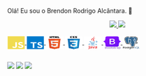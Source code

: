 Olá! Eu sou o Brendon Rodrigo Alcântara. 👋

<!--
**BrendonAlc/BrendonAlc** is a ✨ _special_ ✨ repository because its `README.md` (this file) appears on your GitHub profile.

- 🔭 Atualmente trabalho como Analista de Suporte
- 🌱 Estudando Javascript para front-end e back-end, Java, arquitetura de software
- 😄 Pronouns: ele/dele
-->

<div align="center">
  <a href="https://github.com/BrendonAlc">
  <img height="180em" src="https://github-readme-stats.vercel.app/api?username=brendonalc&show_icons=true&theme=dark&include_all_commits=true&count_private=true"/>
  <img height="180em" src="https://github-readme-stats.vercel.app/api/top-langs/?username=brendonalc&layout=compact&langs_count=7&theme=dark"/>
</div>
<div style="display: inline_block"><br>
  <img align="center" alt="Brendon-Js" height="30" width="40" src="https://raw.githubusercontent.com/devicons/devicon/master/icons/javascript/javascript-plain.svg">
  <img align="center" alt="Brendon-Ts" height="30" width="40" src="https://raw.githubusercontent.com/devicons/devicon/master/icons/typescript/typescript-plain.svg">
  <img align="center" alt="Brendon-HTML" height="30" width="40" src="https://raw.githubusercontent.com/devicons/devicon/master/icons/html5/html5-original-wordmark.svg">
  <img align="center" alt="Brendon-CSS" height="30" width="40" src="https://raw.githubusercontent.com/devicons/devicon/master/icons/css3/css3-original-wordmark.svg">
  <img align="center" alt="Brendon-Java" height="30" width="40" src="https://raw.githubusercontent.com/devicons/devicon/master/icons/java/java-original-wordmark.svg">
  <img align="center" alt="Brendon-Bootstrap" height="30" width="40" src="https://raw.githubusercontent.com/devicons/devicon/master/icons/bootstrap/bootstrap-original-wordmark.svg">
  <img align="center" alt="Brendon-Postgresql" height="30" width="40" src="https://raw.githubusercontent.com/devicons/devicon/master/icons/postgresql/postgresql-original-wordmark.svg">
</div>
  
  ##
 
<div> 
  <a href="https://www.instagram.com/brend0n.4lc/" target="_blank"><img src="https://img.shields.io/badge/-Instagram-%23E4405F?style=for-the-badge&logo=instagram&logoColor=white" target="_blank"></a>
  <a href = "mailto:brendon_rodrigo@hotmail.com"><img src="https://img.shields.io/badge/Microsoft_Outlook-0078D4?style=for-the-badge&logo=microsoft-outlook&logoColor=white" target="_blank"></a>
  <a href="https://www.linkedin.com/in/brendon-rodrigo-alcântara-47a85b129/" target="_blank"><img src="https://img.shields.io/badge/-LinkedIn-%230077B5?style=for-the-badge&logo=linkedin&logoColor=white" target="_blank"></a> 
</div>
